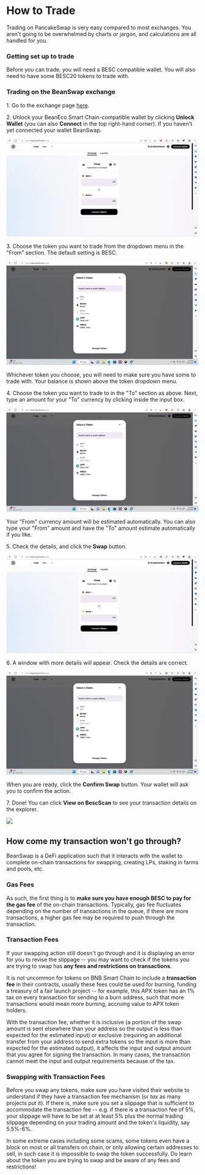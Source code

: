 # How to Trade

Trading on PancakeSwap is very easy compared to most exchanges. You aren't going to be overwhelmed by charts or jargon, and calculations are all handled for you.

### Getting set up to trade

Before you can trade, you will need a BESC compatible wallet.  You will also need to have some BESC20 tokens to trade with.

### Trading on the BeanSwap exchange

1\. Go to the exchange page [here](https://beanswap.finance/swap).

2\. Unlock your BeanEco Smart Chain-compatible wallet by clicking **Unlock Wallet** (you can also **Connect** in the top right-hand corner). If you haven't yet connected your wallet BeanSwap.

![](<../../../../../.gitbook/assets/Screenshot (3) (1).png>)

3\. Choose the token you want to trade from the dropdown menu in the "From" section. The default setting is BESC.

![](<../../../../../.gitbook/assets/Screenshot (4).png>)

Whichever token you choose, you will need to make sure you have some to trade with. Your balance is shown above the token dropdown menu.

4\. Choose the token you want to trade to in the "To" section as above. Next, type an amount for your "To" currency by clicking inside the input box.

![](<../../../../../.gitbook/assets/Screenshot (4).png>)

Your "From" currency amount will be estimated automatically. You can also type your "From" amount and have the "To" amount estimate automatically if you like.

5\. Check the details, and click the **Swap** button.

![](<../../../../../.gitbook/assets/Screenshot (3) (1).png>)

6\. A window with more details will appear. Check the details are correct.

![](<../../../../../.gitbook/assets/Screenshot (4).png>)

When you are ready, click the **Confirm Swap** button. Your wallet will ask you to confirm the action.

7\. Done! You can click **View on BescScan** to see your transaction details on the explorer.

![](broken-reference)

## How come my transaction won't go through?

BeanSwap is a DeFi application such that it interacts with the wallet to complete on-chain transactions for swapping, creating LPs, staking in farms and pools, etc. &#x20;

### Gas Fees

As such, the first thing is to **make sure you have enough BESC to pay for the gas fee** of the on-chain transactions. Typically, gas fee fluctuates depending on the number of transactions in the queue, if there are more transactions, a higher gas fee may be required to push through the transaction.

### Transaction Fees

If your swapping action still doesn't go through and it is displaying an error for you to revise the slippage -- you may want to check if the tokens you are trying to swap has **any fees and restrictions on transactions**.

It is not uncommon for tokens on BNB Smart Chain to include a **transaction fee** in their contracts, usually these fees could be used for burning, funding a treasury of a fair launch project -- for example, this APX token has an 1% tax on every transaction for sending to a burn address, such that more transactions would mean more burning, accruing value to APX token holders.&#x20;

With the transaction fee, whether it is inclusive (a portion of the swap amount is sent elsewhere than your address so the output is less than expected for the estimated input) or exclusive (requiring an additional transfer from your address to send extra tokens so the input is more than expected for the estimated output), it affects the input and output amount that you agree for signing the transaction. In many cases, the transaction cannot meet the input and output requirements because of the tax.

### Swapping with Transaction Fees

Before you swap any tokens, make sure you have visited their website to understand if they have a transaction fee mechanism (or _tax_ as many projects put it). If there is, make sure you set a slippage that is sufficient to accommodate the transaction fee -- e.g. if there is a transaction fee of 5%, your slippage will have to be set at at least 5% plus the normal trading slippage depending on your trading amount and the token's liquidity, say 5.5%-6%.&#x20;

In some extreme cases including some scams, some tokens even have a block on most or all transfers on chain, or only allowing certain addresses to sell, in such case it is impossible to swap the token successfully. Do learn about the token you are trying to swap and be aware of any fees and restrictions!
